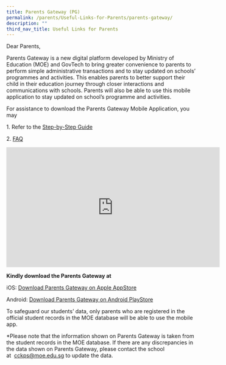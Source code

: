 ```yaml
---
title: Parents Gateway (PG)
permalink: /parents/Useful-Links-for-Parents/parents-gateway/
description: ""
third_nav_title: Useful Links for Parents
---
```

Dear Parents,

Parents Gateway is a new digital platform developed by Ministry of Education (MOE) and GovTech to bring greater convenience to parents to perform simple administrative transactions and to stay updated on schools’ programmes and activities. This enables parents to better support their child in their education journey through closer interactions and communications with schools. Parents will also be able to use this mobile application to stay updated on school’s programme and activities.

For assistance to download the Parents Gateway Mobile Application, you may

1\. Refer to the [Step-by-Step Guide](/files/Instructional%20Guide.pdf)

2\. [FAQ](/files/Parents%20Gateway%20FAQs%20for%20Parents%20.pdf)

<iframe width="560" height="315" src="https://www.youtube.com/embed/tW9jwyuovOo" title="Parents Gateway Onboarding video for Parents" frameborder="0" allow="accelerometer; autoplay; clipboard-write; encrypted-media; gyroscope; picture-in-picture" allowfullscreen></iframe>

**Kindly download the Parents Gateway at** 

iOS: [Download Parents Gateway on Apple AppStore](https://itunes.apple.com/sg/app/parents-gateway/id1267198708?mt=8)

Android: [Download Parents Gateway on Android PlayStore](https://play.google.com/store/apps/details?id=com.moe.pgp&hl=en_SG)

To safeguard our students’ data, only parents who are registered in the official student records in the MOE database will be able to use the mobile app. 

\*Please note that the information shown on Parents Gateway is taken from the student records in the MOE database. If there are any discrepancies in the data shown on Parents Gateway, please contact the school at  [cckps@moe.edu.sg](mailto:cckps@moe.edu.sg) to update the data.